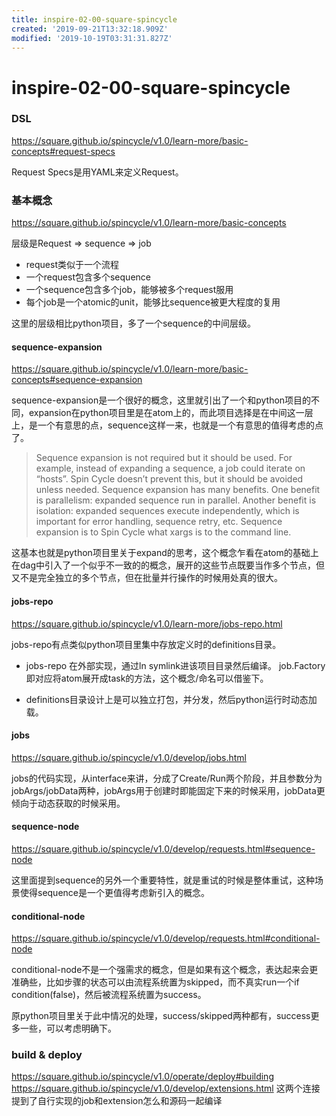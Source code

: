 ```yaml
---
title: inspire-02-00-square-spincycle
created: '2019-09-21T13:32:18.909Z'
modified: '2019-10-19T03:31:31.827Z'
---
```


# inspire-02-00-square-spincycle

### DSL

https://square.github.io/spincycle/v1.0/learn-more/basic-concepts#request-specs

Request Specs是用YAML来定义Request。

### 基本概念

https://square.github.io/spincycle/v1.0/learn-more/basic-concepts

层级是Request => sequence => job

- request类似于一个流程
- 一个request包含多个sequence
- 一个sequence包含多个job，能够被多个request服用
- 每个job是一个atomic的unit，能够比sequence被更大程度的复用

这里的层级相比python项目，多了一个sequence的中间层级。

#### sequence-expansion

https://square.github.io/spincycle/v1.0/learn-more/basic-concepts#sequence-expansion

sequence-expansion是一个很好的概念，这里就引出了一个和python项目的不同，expansion在python项目里是在atom上的，而此项目选择是在中间这一层上，是一个有意思的点，sequence这样一来，也就是一个有意思的值得考虑的点了。

> Sequence expansion is not required but it should be used. For example, instead of expanding a sequence, a job could iterate on “hosts”. Spin Cycle doesn’t prevent this, but it should be avoided unless needed. Sequence expansion has many benefits. One benefit is parallelism: expanded sequence run in parallel. Another benefit is isolation: expanded sequences execute independently, which is important for error handling, sequence retry, etc.
Sequence expansion is to Spin Cycle what xargs is to the command line.

这基本也就是python项目里关于expand的思考，这个概念乍看在atom的基础上在dag中引入了一个似乎不一致的的概念，展开的这些节点既要当作多个节点，但又不是完全独立的多个节点，但在批量并行操作的时候用处真的很大。

#### jobs-repo

https://square.github.io/spincycle/v1.0/learn-more/jobs-repo.html

jobs-repo有点类似python项目里集中存放定义时的definitions目录。

- jobs-repo 在外部实现，通过ln symlink进该项目目录然后编译。 job.Factory即对应将atom展开成task的方法，这个概念/命名可以借鉴下。

- definitions目录设计上是可以独立打包，并分发，然后python运行时动态加载。


#### jobs

https://square.github.io/spincycle/v1.0/develop/jobs.html

jobs的代码实现，从interface来讲，分成了Create/Run两个阶段，并且参数分为jobArgs/jobData两种，jobArgs用于创建时即能固定下来的时候采用，jobData更倾向于动态获取的时候采用。

#### sequence-node

https://square.github.io/spincycle/v1.0/develop/requests.html#sequence-node

这里面提到sequence的另外一个重要特性，就是重试的时候是整体重试，这种场景使得sequence是一个更值得考虑新引入的概念。


#### conditional-node

https://square.github.io/spincycle/v1.0/develop/requests.html#conditional-node

conditional-node不是一个强需求的概念，但是如果有这个概念，表达起来会更准确些，比如步骤的状态可以由流程系统置为skipped，而不真实run一个if condition(false)，然后被流程系统置为success。

原python项目里关于此中情况的处理，success/skipped两种都有，success更多一些，可以考虑明确下。


### build & deploy

https://square.github.io/spincycle/v1.0/operate/deploy#building
https://square.github.io/spincycle/v1.0/develop/extensions.html
这两个连接提到了自行实现的job和extension怎么和源码一起编译



